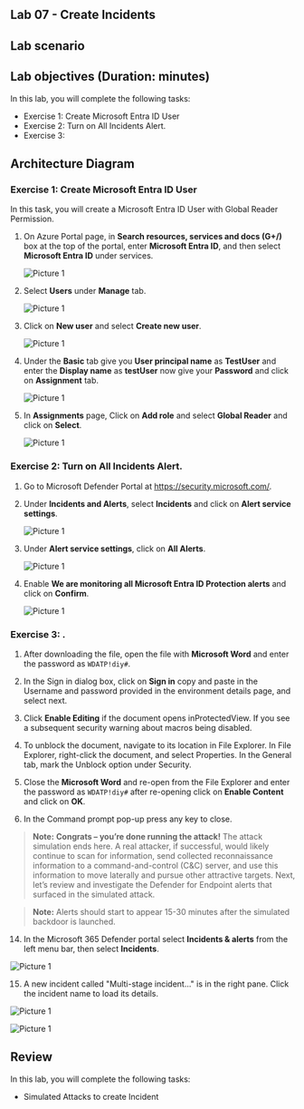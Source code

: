 ## Lab 07 - Create Incidents 

## Lab scenario

## Lab objectives (Duration: minutes)


In this lab, you will complete the following tasks:
- Exercise 1: Create Microsoft Entra ID User
- Exercise 2: Turn on All Incidents Alert.
- Exercise 3:

## Architecture Diagram


### Exercise 1: Create Microsoft Entra ID User

In this task, you will create a Microsoft Entra ID User with Global Reader Permission. 

1. On Azure Portal page, in **Search resources, services and docs (G+/)** box at the top of the portal, enter **Microsoft Entra ID**, and then select **Microsoft Entra ID** under services.

   ![Picture 1](../Media/Lab0701.png)

1. Select **Users** under **Manage** tab.
   
   ![Picture 1](../Media/Lab0702.png)
   
1. Click on **New user** and select **Create new user**.

   ![Picture 1](../Media/Lab0703.png)

1. Under the **Basic** tab give you **User principal name** as **TestUser** and enter the **Display name** as **testUser** now give your **Password** and click on **Assignment** tab.

   ![Picture 1](../Media/Lab0704.png)

1. In **Assignments** page, Click on **Add role** and select **Global Reader** and click on **Select**.

   ![Picture 1](../Media/Lab0705.png)

### Exercise 2: Turn on All Incidents Alert.

1. Go to Microsoft Defender Portal at https://security.microsoft.com/.

1. Under **Incidents and Alerts**, select **Incidents** and click on **Alert service settings**.

   ![Picture 1](../Media/Lab0706.png)

1. Under **Alert service settings**, click on **All Alerts**.

   ![Picture 1](../Media/Lab0707.png)
   
1. Enable **We are monitoring all Microsoft Entra ID Protection alerts** and click on **Confirm**.

   ![Picture 1](../Media/Lab0708.png)

### Exercise 3: .

1. After downloading the file,  open the file with **Microsoft Word** and enter the password as `WDATP!diy#`.

1. In the Sign in dialog box, click on **Sign in** copy and paste in the Username and password provided in the environment details page, and select next.    

1. Click **Enable Editing** if the document opens inProtectedView. If you see a subsequent security warning about macros being disabled.    

1. To unblock the document, navigate to its location in File Explorer. In File Explorer, right-click the document, and select Properties. In the General tab, mark the Unblock option under Security.   

1. Close the **Microsoft Word** and re-open from the File Explorer and enter the password as `WDATP!diy#` after re-opening click on **Enable Content** and click on **OK**. 

1. In the Command prompt pop-up press any key to close. 
      
>**Note:** **Congrats – you’re done running the attack!** The attack simulation ends here. A real attacker, if successful, would likely continue to scan for information, send collected reconnaissance information to a command-and-control (C&C) server, and use this information to move laterally and pursue other attractive targets. Next, let’s review and investigate the Defender for Endpoint alerts that surfaced in the simulated attack.

>**Note:** Alerts should start to appear 15-30 minutes after the simulated backdoor is launched.

14. In the Microsoft 365 Defender portal select **Incidents & alerts** from the left menu bar, then select **Incidents**.

   ![Picture 1](../Media/incident3.png)

15. A new incident called "Multi-stage incident..." is in the right pane. Click the incident name to load its details.

   ![Picture 1](../Media/incident4.png)

   ![Picture 1](../Media/incident5.png)

## Review
In this lab, you will complete the following tasks:
- Simulated Attacks to create Incident
